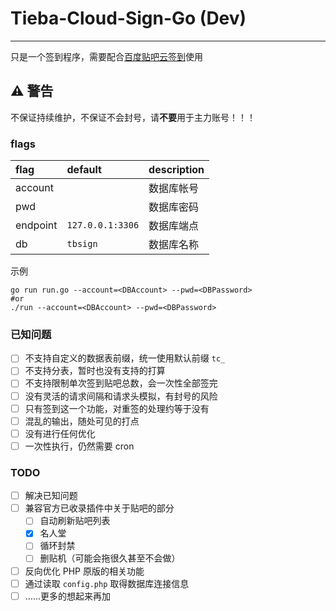 # Tieba-Cloud-Sign-Go (Dev)
---

只是一个签到程序，需要配合[百度贴吧云签到](https://github.com/MoeNetwork/Tieba-Cloud-Sign/)使用

## ⚠ 警告

不保证持续维护，不保证不会封号，请**不要**用于主力账号！！！

### flags

| flag     | default          | description |
| :------- | :--------------- | :---------- |
| account  |                  | 数据库帐号  |
| pwd      |                  | 数据库密码  |
| endpoint | `127.0.0.1:3306` | 数据库端点  |
| db       | `tbsign`         | 数据库名称  |


示例

```shell
go run run.go --account=<DBAccount> --pwd=<DBPassword>
#or
./run --account=<DBAccount> --pwd=<DBPassword>
```

### 已知问题

- [ ] 不支持自定义的数据表前缀，统一使用默认前缀 `tc_`
- [ ] 不支持分表，暂时也没有支持的打算
- [ ] 不支持限制单次签到贴吧总数，会一次性全部签完
- [ ] 没有灵活的请求间隔和请求头模拟，有封号的风险
- [ ] 只有签到这一个功能，对重签的处理约等于没有
- [ ] 混乱的输出，随处可见的打点
- [ ] 没有进行任何优化
- [ ] 一次性执行，仍然需要 cron

### TODO

- [ ] 解决已知问题
- [ ] 兼容官方已收录插件中关于贴吧的部分
  - [ ] 自动刷新贴吧列表
  - [x] 名人堂
  - [ ] 循环封禁
  - [ ] 删贴机（可能会拖很久甚至不会做）
- [ ] 反向优化 PHP 原版的相关功能
- [ ] 通过读取 `config.php` 取得数据库连接信息
- [ ] ……更多的想起来再加
